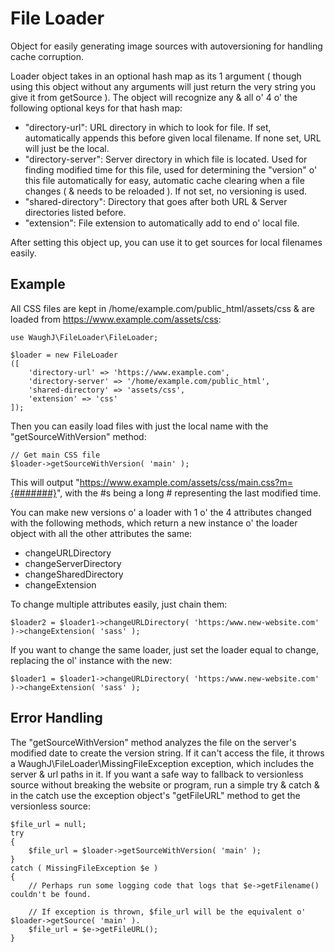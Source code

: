 File Loader
=========================

Object for easily generating image sources with autoversioning for handling cache corruption.

Loader object takes in an optional hash map as its 1 argument ( though using this object without any arguments will just return the very string you give it from getSource ). The object will recognize any & all o' 4 o' the following optional keys for that hash map:
* "directory-url": URL directory in which to look for file. If set, automatically appends this before given local filename. If none set, URL will just be the local.
* "directory-server": Server directory in which file is located. Used for finding modified time for this file, used for determining the "version" o' this file automatically for easy, automatic cache clearing when a file changes ( & needs to be reloaded ). If not set, no versioning is used.
* "shared-directory": Directory that goes after both URL & Server directories listed before.
* "extension": File extension to automatically add to end o' local file.

After setting this object up, you can use it to get sources for local filenames easily.

## Example

All CSS files are kept in /home/example.com/public_html/assets/css & are loaded from https://www.example.com/assets/css:

	use WaughJ\FileLoader\FileLoader;

	$loader = new FileLoader
	([
		'directory-url' => 'https://www.example.com',
		'directory-server' => '/home/example.com/public_html',
		'shared-directory' => 'assets/css',
		'extension' => 'css'
	]);

Then you can easily load files with just the local name with the "getSourceWithVersion" method:

	// Get main CSS file
	$loader->getSourceWithVersion( 'main' );

This will output "https://www.example.com/assets/css/main.css?m={#######}", with the #s being a long # representing the last modified time.

You can make new versions o' a loader with 1 o' the 4 attributes changed with the following methods, which return a new instance o' the loader object with all the other attributes the same:
* changeURLDirectory
* changeServerDirectory
* changeSharedDirectory
* changeExtension

To change multiple attributes easily, just chain them:

	$loader2 = $loader1->changeURLDirectory( 'https:/www.new-website.com' )->changeExtension( 'sass' );

If you want to change the same loader, just set the loader equal to change, replacing the ol' instance with the new:

	$loader1 = $loader1->changeURLDirectory( 'https:/www.new-website.com' )->changeExtension( 'sass' );

## Error Handling

The "getSourceWithVersion" method analyzes the file on the server's modified date to create the version string. If it can't access the file, it throws a WaughJ\FileLoader\MissingFileException exception, which includes the server & url paths in it. If you want a safe way to fallback to versionless source without breaking the website or program, run a simple try & catch & in the catch use the exception object's "getFileURL" method to get the versionless source:

	$file_url = null;
	try
	{
		$file_url = $loader->getSourceWithVersion( 'main' );
	}
	catch ( MissingFileException $e )
	{
		// Perhaps run some logging code that logs that $e->getFilename() couldn't be found.

		// If exception is thrown, $file_url will be the equivalent o' $loader->getSource( 'main' ).
		$file_url = $e->getFileURL();
	}
